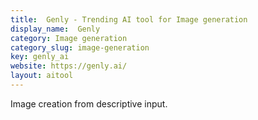 ```yaml
---
title:  Genly - Trending AI tool for Image generation
display_name:  Genly
category: Image generation
category_slug: image-generation
key: genly_ai
website: https://genly.ai/
layout: aitool
---
```


Image creation from descriptive input.
